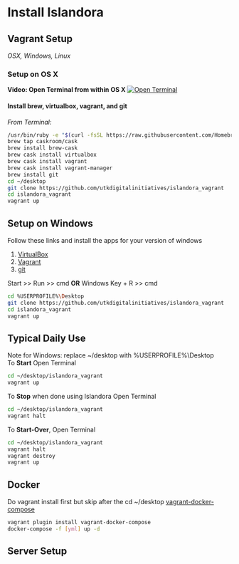 # Install Islandora

## Vagrant Setup
*_OSX, Windows, Linux_*

### Setup on OS X
__Video: Open Terminal from within OS X__
[![Open Terminal](http://img.youtube.com/vi/zw7Nd67_aFw/0.jpg)](https://youtu.be/zw7Nd67_aFw)

#### Install brew, virtualbox, vagrant, and git

*From Terminal:*
```bash
/usr/bin/ruby -e "$(curl -fsSL https://raw.githubusercontent.com/Homebrew/install/master/install)"
brew tap caskroom/cask
brew install brew-cask
brew cask install virtualbox
brew cask install vagrant
brew cask install vagrant-manager
brew install git
cd ~/desktop
git clone https://github.com/utkdigitalinitiatives/islandora_vagrant
cd islandora_vagrant
vagrant up
```
## Setup on Windows
Follow these links and install the apps for your version of windows
1. [VirtualBox](https://www.virtualbox.org/)
2. [Vagrant](http://www.vagrantup.com)
3. [git](https://git-scm.com/)

Start >> Run >> cmd __OR__ Windows Key + R >> cmd
```bash
cd %USERPROFILE%\Desktop
git clone https://github.com/utkdigitalinitiatives/islandora_vagrant
cd islandora_vagrant
vagrant up
```


## Typical Daily Use
Note for Windows: replace ~/desktop with %USERPROFILE%\Desktop<br/>
To __Start__ Open Terminal
```bash
cd ~/desktop/islandora_vagrant
vagrant up
```

To __Stop__ when done using Islandora
Open Terminal
```bash
cd ~/desktop/islandora_vagrant
vagrant halt
```

To **Start-Over**, Open Terminal
```bash
cd ~/desktop/islandora_vagrant
vagrant halt
vagrant destroy
vagrant up
```
## Docker
Do vagrant install first but skip after the cd ~/desktop
[vagrant-docker-compose](https://github.com/leighmcculloch/vagrant-docker-compose)
```bash
vagrant plugin install vagrant-docker-compose
docker-compose -f [yml] up -d
```
## Server Setup